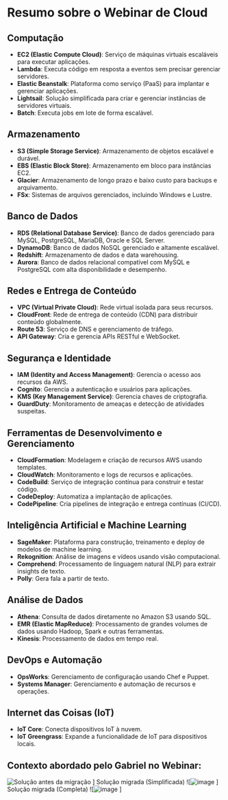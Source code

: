 
# Resumo sobre o Webinar de Cloud

## Computação
- **EC2 (Elastic Compute Cloud)**: Serviço de máquinas virtuais escaláveis para executar aplicações.
- **Lambda**: Executa código em resposta a eventos sem precisar gerenciar servidores.
- **Elastic Beanstalk**: Plataforma como serviço (PaaS) para implantar e gerenciar aplicações.
- **Lightsail**: Solução simplificada para criar e gerenciar instâncias de servidores virtuais.
- **Batch**: Executa jobs em lote de forma escalável.

## Armazenamento
- **S3 (Simple Storage Service)**: Armazenamento de objetos escalável e durável.
- **EBS (Elastic Block Store)**: Armazenamento em bloco para instâncias EC2.
- **Glacier**: Armazenamento de longo prazo e baixo custo para backups e arquivamento.
- **FSx**: Sistemas de arquivos gerenciados, incluindo Windows e Lustre.

## Banco de Dados
- **RDS (Relational Database Service)**: Banco de dados gerenciado para MySQL, PostgreSQL, MariaDB, Oracle e SQL Server.
- **DynamoDB**: Banco de dados NoSQL gerenciado e altamente escalável.
- **Redshift**: Armazenamento de dados e data warehousing.
- **Aurora**: Banco de dados relacional compatível com MySQL e PostgreSQL com alta disponibilidade e desempenho.

## Redes e Entrega de Conteúdo
- **VPC (Virtual Private Cloud)**: Rede virtual isolada para seus recursos.
- **CloudFront**: Rede de entrega de conteúdo (CDN) para distribuir conteúdo globalmente.
- **Route 53**: Serviço de DNS e gerenciamento de tráfego.
- **API Gateway**: Cria e gerencia APIs RESTful e WebSocket.

## Segurança e Identidade
- **IAM (Identity and Access Management)**: Gerencia o acesso aos recursos da AWS.
- **Cognito**: Gerencia a autenticação e usuários para aplicações.
- **KMS (Key Management Service)**: Gerencia chaves de criptografia.
- **GuardDuty**: Monitoramento de ameaças e detecção de atividades suspeitas.

## Ferramentas de Desenvolvimento e Gerenciamento
- **CloudFormation**: Modelagem e criação de recursos AWS usando templates.
- **CloudWatch**: Monitoramento e logs de recursos e aplicações.
- **CodeBuild**: Serviço de integração contínua para construir e testar código.
- **CodeDeploy**: Automatiza a implantação de aplicações.
- **CodePipeline**: Cria pipelines de integração e entrega contínuas (CI/CD).

## Inteligência Artificial e Machine Learning
- **SageMaker**: Plataforma para construção, treinamento e deploy de modelos de machine learning.
- **Rekognition**: Análise de imagens e vídeos usando visão computacional.
- **Comprehend**: Processamento de linguagem natural (NLP) para extrair insights de texto.
- **Polly**: Gera fala a partir de texto.

## Análise de Dados
- **Athena**: Consulta de dados diretamente no Amazon S3 usando SQL.
- **EMR (Elastic MapReduce)**: Processamento de grandes volumes de dados usando Hadoop, Spark e outras ferramentas.
- **Kinesis**: Processamento de dados em tempo real.

## DevOps e Automação
- **OpsWorks**: Gerenciamento de configuração usando Chef e Puppet.
- **Systems Manager**: Gerenciamento e automação de recursos e operações.

## Internet das Coisas (IoT)
- **IoT Core**: Conecta dispositivos IoT à nuvem.
- **IoT Greengrass**: Expande a funcionalidade de IoT para dispositivos locais.

## Contexto abordado pelo Gabriel no Webinar:

![Solução antes da migração](https://github.com/user-attachments/assets/d6a0e4f8-4656-494d-a8e5-057734e3a594)
]
Solução migrada (Simplificada)
![![image](https://github.com/user-attachments/assets/6a0d51f7-c864-4696-a59f-45e3c2a64836)
]
Solução migrada (Completa)
![![image](https://github.com/user-attachments/assets/e8666fae-a54f-439c-9054-a049ca92b11f)
]
